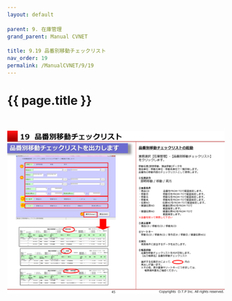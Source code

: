 ```yaml
---
layout: default

parent: 9. 在庫管理
grand_parent: Manual CVNET

title: 9.19 品番別移動チェックリスト
nav_order: 19
permalink: /ManualCVNET/9/19
---
```


# {{ page.title }} <br/><br/>



<a href="/img/ZaikoKanri/ZK46.PNG" target="_blank">
<img src="/img/ZaikoKanri/ZK46.PNG" alt="login image"></a>

